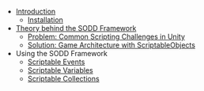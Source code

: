 ﻿* [Introduction](index.md)
    * [Installation](manual/installation.md)
* [Theory behind the SODD Framework](manual/concepts/index.md)
    * [Problem: Common Scripting Challenges in Unity](manual/concepts/problems.md)
    * [Solution: Game Architecture with ScriptableObjects](manual/concepts/game-architecture.md)
* Using the SODD Framework
    * [Scriptable Events](manual/features/events/events.md)
    * [Scriptable Variables](manual/features/variables/variables.md)
    * [Scriptable Collections](manual/features/collections/collections.md)